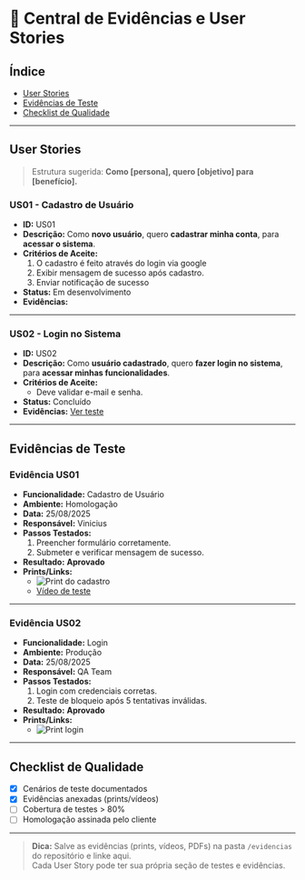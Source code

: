 # 📌 Central de Evidências e User Stories

## Índice
- [User Stories](#user-stories)
- [Evidências de Teste](#evidências-de-teste)
- [Checklist de Qualidade](#checklist-de-qualidade)

---

## User Stories

> Estrutura sugerida: **Como [persona], quero [objetivo] para [benefício].**

### US01 - Cadastro de Usuário
- **ID:** US01
- **Descrição:** Como **novo usuário**, quero **cadastrar minha conta**, para **acessar o sistema**.
- **Critérios de Aceite:**
  1. O cadastro é feito através do login via google
  2. Exibir mensagem de sucesso após cadastro.
  3. Enviar notificação de sucesso
- **Status:** Em desenvolvimento
- **Evidências:**

---

### US02 - Login no Sistema
- **ID:** US02
- **Descrição:** Como **usuário cadastrado**, quero **fazer login no sistema**, para **acessar minhas funcionalidades**.
- **Critérios de Aceite:**
  - Deve validar e-mail e senha.
- **Status:** Concluído
- **Evidências:** [Ver teste](https://jam.dev/c/09331a80-fb73-4680-abba-aed5ba8c9dd0)

---

## Evidências de Teste

### Evidência US01
- **Funcionalidade:** Cadastro de Usuário
- **Ambiente:** Homologação
- **Data:** 25/08/2025
- **Responsável:** Vinicius
- **Passos Testados:**
  1. Preencher formulário corretamente.
  2. Submeter e verificar mensagem de sucesso.
- **Resultado:** **Aprovado**
- **Prints/Links:**
  - ![Print do cadastro](./evidencias/us01-cadastro.png)
  - [Vídeo de teste](https://link-video.com/us01)

---

### Evidência US02
- **Funcionalidade:** Login
- **Ambiente:** Produção
- **Data:** 25/08/2025
- **Responsável:** QA Team
- **Passos Testados:**
  1. Login com credenciais corretas.
  2. Teste de bloqueio após 5 tentativas inválidas.
- **Resultado:** **Aprovado**
- **Prints/Links:**
  - ![Print login](./evidencias/us02-login.png)

---

## Checklist de Qualidade

- [x] Cenários de teste documentados
- [x] Evidências anexadas (prints/vídeos)
- [ ] Cobertura de testes > 80%
- [ ] Homologação assinada pelo cliente

---

> **Dica:** Salve as evidências (prints, vídeos, PDFs) na pasta `/evidencias` do repositório e linke aqui.  
> Cada User Story pode ter sua própria seção de testes e evidências.

